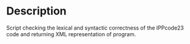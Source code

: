 # Description
Script checking the lexical and syntactic correctness of the IPPcode23 code and returning XML representation of program.
